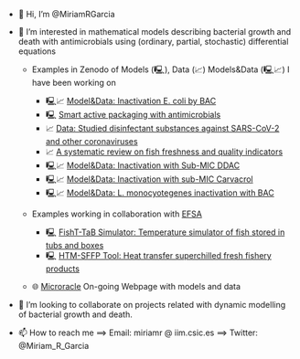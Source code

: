 - 👋 Hi, I’m @MiriamRGarcia
- 👀 I’m interested in mathematical models describing bacterial growth and death with antimicrobials using (ordinary, partial, stochastic) differential equations
    - Examples in Zenodo of Models (🖳), Data (📈) Models&Data (🖳📈) I have been working on
        - 🖳📈 [Model&Data: Inactivation E. coli by BAC](https://zenodo.org/doi/10.5281/zenodo.1207616) 
        - 🖳 [Smart active packaging with antimicrobials](https://zenodo.org/doi/10.5281/zenodo.3244153)
        - 📈 [Data: Studied disinfectant substances against SARS-CoV-2 and other coronaviruses](https://zenodo.org/doi/10.5281/zenodo.4297015)
        - 📈 [A systematic review on fish freshness and quality indicators](https://zenodo.org/doi/10.5281/zenodo.6400471)
        - 🖳📈 [Model&Data: Inactivation with Sub-MIC DDAC](https://zenodo.org/doi/10.5281/zenodo.5167910)
        - 🖳📈 [Model&Data: Inactivation with sub-MIC Carvacrol](https://zenodo.org/doi/10.5281/zenodo.6656085)
        - 🖳📈 [Model&Data: L. monocyotegenes inactivation with BAC](https://zenodo.org/doi/10.5281/zenodo.6651603)
     - Examples working in collaboration with [EFSA](https://www.efsa.europa.eu/en)
        - 🖳 [FishT-TaB Simulator: Temperature simulator of fish stored in tubs and boxes](https://zenodo.org/doi/10.5281/zenodo.3725615)
        - 🖳 [HTM-SFFP Tool: Heat transfer superchilled fresh fishery products](https://zenodo.org/doi/10.5281/zenodo.4304282)



    - 🌐 [Microracle](https://microracle.shinyapps.io/Microracle/) On-going Webpage with models and data

- 💞️ I’m looking to collaborate on projects related with dynamic modelling of bacterial growth and death.
- 📫 How to reach me ==> Email: miriamr @ iim.csic.es ==> Twitter: @Miriam_R_Garcia
<!---
MiriamRGarcia/MiriamRGarcia is a ✨ special ✨ repository because its `README.md` (this file) appears on your GitHub profile.
You can click the Preview link to take a look at your changes.
--->

